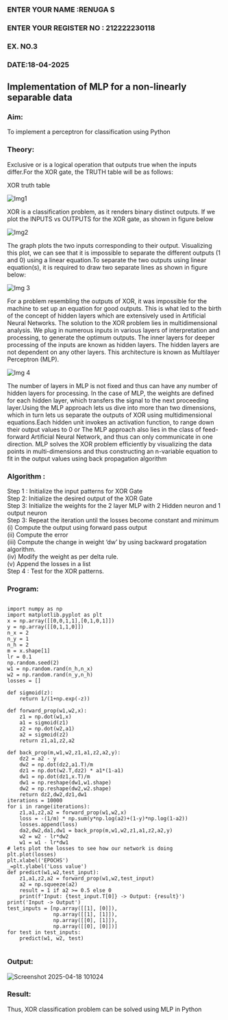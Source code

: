 <H3>ENTER YOUR NAME :RENUGA S</H3>
<H3>ENTER YOUR REGISTER NO : 212222230118</H3>
<H3>EX. NO.3</H3>
<H3>DATE:18-04-2025</H3>
<H2 aligh = center> Implementation of MLP for a non-linearly separable data</H2>
<h3>Aim:</h3>
To implement a perceptron for classification using Python
<H3>Theory:</H3>
Exclusive or is a logical operation that outputs true when the inputs differ.For the XOR gate, the TRUTH table will be as follows:

XOR truth table

![Img1](https://user-images.githubusercontent.com/112920679/195774720-35c2ed9d-d484-4485-b608-d809931a28f5.gif)

XOR is a classification problem, as it renders binary distinct outputs. If we plot the INPUTS vs OUTPUTS for the XOR gate, as shown in figure below

![Img2](https://user-images.githubusercontent.com/112920679/195774898-b0c5886b-3d58-4377-b52f-73148a3fe54d.gif)

The graph plots the two inputs corresponding to their output. Visualizing this plot, we can see that it is impossible to separate the different outputs (1 and 0) using a linear equation.To separate the two outputs using linear equation(s), it is required to draw two separate lines as shown in figure below:

![Img 3](https://user-images.githubusercontent.com/112920679/195775012-74683270-561b-4a3a-ac62-cf5ddfcf49ca.gif)

For a problem resembling the outputs of XOR, it was impossible for the machine to set up an equation for good outputs. This is what led to the birth of the concept of hidden layers which are extensively used in Artificial Neural Networks. The solution to the XOR problem lies in multidimensional analysis. We plug in numerous inputs in various layers of interpretation and processing, to generate the optimum outputs.
The inner layers for deeper processing of the inputs are known as hidden layers. The hidden layers are not dependent on any other layers. This architecture is known as Multilayer Perceptron (MLP).

![Img 4](https://user-images.githubusercontent.com/112920679/195775183-1f64fe3d-a60e-4998-b4f5-abce9534689d.gif)

The number of layers in MLP is not fixed and thus can have any number of hidden layers for processing. In the case of MLP, the weights are defined for each hidden layer, which transfers the signal to the next proceeding layer.Using the MLP approach lets us dive into more than two dimensions, which in turn lets us separate the outputs of XOR using multidimensional equations.Each hidden unit invokes an activation function, to range down their output values to 0 or The MLP approach also lies in the class of feed-forward Artificial Neural Network, and thus can only communicate in one direction. MLP solves the XOR problem efficiently by visualizing the data points in multi-dimensions and thus constructing an n-variable equation to fit in the output values using back propagation algorithm

<h3>Algorithm :</H3>

Step 1 : Initialize the input patterns for XOR Gate<BR>
Step 2: Initialize the desired output of the XOR Gate<BR>
Step 3: Initialize the weights for the 2 layer MLP with 2 Hidden neuron  and 1 output neuron<BR>
Step 3: Repeat the  iteration  until the losses become constant and  minimum<BR>
    (i)  Compute the output using forward pass output<BR>
    (ii) Compute the error<BR>
	(iii) Compute the change in weight ‘dw’ by using backward progatation algorithm. <BR>
    (iv) Modify the weight as per delta rule.<BR>
    (v)  Append the losses in a list <BR>
Step 4 : Test for the XOR patterns.

<H3>Program:</H3>

```

import numpy as np 
import matplotlib.pyplot as plt
x = np.array([[0,0,1,1],[0,1,0,1]])
y = np.array([[0,1,1,0]])
n_x = 2
n_y = 1
n_h = 2
m = x.shape[1]
lr = 0.1
np.random.seed(2)
w1 = np.random.rand(n_h,n_x) 
w2 = np.random.rand(n_y,n_h)
losses = []

def sigmoid(z):
    return 1/(1+np.exp(-z))

def forward_prop(w1,w2,x):
    z1 = np.dot(w1,x)
    a1 = sigmoid(z1)
    z2 = np.dot(w2,a1)    
    a2 = sigmoid(z2)
    return z1,a1,z2,a2

def back_prop(m,w1,w2,z1,a1,z2,a2,y):
    dz2 = a2 - y
    dw2 = np.dot(dz2,a1.T)/m 
    dz1 = np.dot(w2.T,dz2) * a1*(1-a1)
    dw1 = np.dot(dz1,x.T)/m 
    dw1 = np.reshape(dw1,w1.shape)
    dw2 = np.reshape(dw2,w2.shape)
    return dz2,dw2,dz1,dw1
iterations = 10000
for i in range(iterations):
    z1,a1,z2,a2 = forward_prop(w1,w2,x)
    loss = -(1/m) * np.sum(y*np.log(a2)+(1-y)*np.log(1-a2))
    losses.append(loss)
    da2,dw2,da1,dw1 = back_prop(m,w1,w2,z1,a1,z2,a2,y)
    w2 = w2 - lr*dw2
    w1 = w1 - lr*dw1
# lets plot the losses to see how our network is doing
plt.plot(losses)
plt.xlabel('EPOCHS')
_=plt.ylabel('Loss value')
def predict(w1,w2,test_input):
    z1,a1,z2,a2 = forward_prop(w1,w2,test_input)
    a2 = np.squeeze(a2)   
    result = 1 if a2 >= 0.5 else 0
    print(f'Input: {test_input.T[0]} -> Output: {result}')    
print('Input -> Output')
test_inputs = [np.array([[1], [0]]),
               np.array([[1], [1]]),
               np.array([[0], [1]]),
               np.array([[0], [0]])]
for test in test_inputs:
    predict(w1, w2, test)
    
```    

<H3>Output:</H3>

![Screenshot 2025-04-18 101024](https://github.com/user-attachments/assets/f554ecbb-d42a-4ab2-81d2-536bd4e9b3fa)



<H3> Result:</H3>
Thus, XOR classification problem can be solved using MLP in Python 
